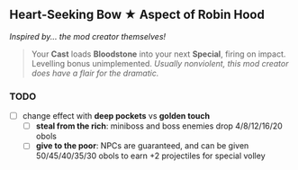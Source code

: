 ## Heart-Seeking Bow ★ Aspect of Robin Hood

*Inspired by... the mod creator themselves!*

> Your **Cast** loads **Bloodstone** into your next **Special**, firing on impact.
> Levelling bonus unimplemented.
> *Usually nonviolent, this mod creator does have a flair for the dramatic.*


### TODO
- [ ] change effect with **deep pockets** vs **golden touch**
  - [ ] **steal from the rich**: miniboss and boss enemies drop 4/8/12/16/20 obols
  - [ ] **give to the poor**: NPCs are guaranteed, and can be given 50/45/40/35/30 obols to earn +2 projectiles for special volley
